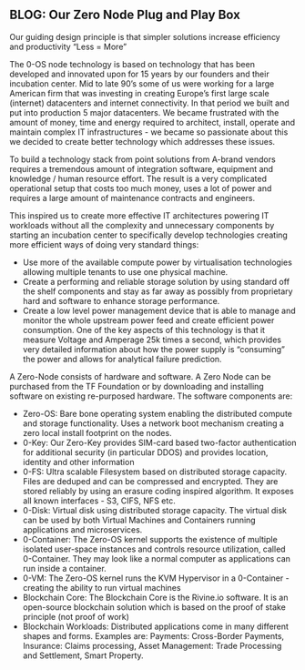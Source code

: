 
## BLOG: Our Zero Node Plug and Play Box

Our guiding design principle is that simpler solutions increase efficiency and productivity “Less = More”

The 0-OS node technology is based on technology that has been developed and innovated upon for 15 years by our founders and their incubation center. Mid to late 90’s some of us were working for a large American firm that was investing in creating Europe’s first large scale (internet) datacenters and internet connectivity.  In that period we built and put into production 5 major datacenters. We became frustrated with the amount of money, time and energy required to architect, install, operate and maintain complex IT infrastructures  - we became so passionate about this we decided to create better technology which addresses these issues.


To build a technology stack from point solutions from A-brand vendors requires a tremendous amount of integration software, equipment and knowledge / human resource effort.  The result is a very complicated operational setup that costs too much money, uses a lot of power and requires a large amount of maintenance contracts and engineers.


This inspired us to create more effective IT architectures powering IT workloads without all the complexity and unnecessary components by starting an incubation center to specifically develop technologies creating more efficient ways of doing very standard things:  


* Use more of the available compute power by virtualisation technologies allowing multiple tenants to use one physical machine.
* Create a performing and reliable storage solution by using standard off the shelf components and stay as far away as possibly from proprietary hard and software to enhance storage performance.
* Create a low level power management device that is able to manage and monitor the whole upstream power feed and create efficient power consumption.  One of the key aspects of this technology is that it measure Voltage and Amperage 25k times a second, which provides very detailed information about how the power supply is “consuming” the power  and allows for analytical failure prediction.


A Zero-Node consists of hardware and software.  A Zero Node can be purchased from the TF Foundation or by downloading and installing software on existing re-purposed hardware.  The software components  are:

* Zero-OS: Bare bone operating system enabling the distributed compute and storage functionality.  Uses a network boot mechanism creating a zero local install footprint on the nodes.
* 0-Key:  Our Zero-Key provides SIM-card based two-factor authentication for additional security (in particular DDOS) and provides location, identity and other information
* 0-FS: Ultra scalable Filesystem based on distributed storage capacity.  Files are deduped and can be compressed and encrypted.  They are stored reliably by using an erasure coding inspired algorithm. It exposes all known interfaces - S3, CIFS, NFS etc.
* 0-Disk: Virtual disk using distributed storage capacity.  The virtual disk can be used by both Virtual Machines and Containers running applications and microservices.
* 0-Container: The Zero-OS kernel supports the existence of multiple isolated user-space instances and controls resource utilization, called 0-Container. They may look like a normal computer as applications can run inside a container.
* 0-VM: The Zero-OS kernel runs the KVM Hypervisor in a 0-Container - creating the ability to run virtual machines
* Blockchain Core: The Blockchain Core is the Rivine.io software.  It is an open-source blockchain solution which is based on the proof of stake principle (not proof of work)
* Blockchain Workloads: Distributed applications come in many different shapes and forms.  Examples are: Payments: Cross-Border Payments, Insurance: Claims processing, Asset Management: Trade Processing and Settlement, Smart Property.
